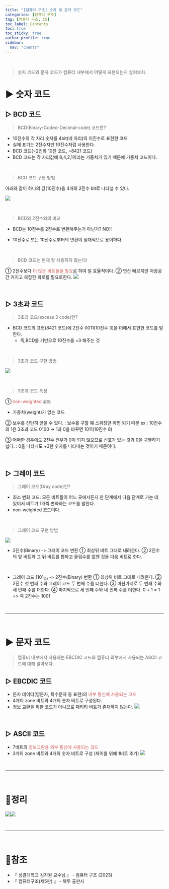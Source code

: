```yaml
---
title: "[컴퓨터 구조] 숫자 및 문자 코드"
categories: [컴퓨터 구조]
tag: [컴퓨터 구조, CS]
toc_label: Contents
toc: true
toc_sticky: true
author_profile: true
sidebar:
  nav: "counts"
---
```


<br>

> 숫자 코드와 문자 코드가 컴퓨터 내부에서 어떻게 표현되는지 살펴보자.

# ▶ 숫자 코드

## ▷ BCD 코드

> BCD(Binary-Coded-Decimal-code) 코드란?

- 10진수의 각 자리 숫자를 4bit(네 자리)의 이진수로 표현한 코드
- 실제 표기는 2진수지만 10진수처럼 사용한다.
- BCD 코드(=2진화 10진 코드, =8421 코드)
- BCD 코드는 각 자리값에 8,4,2,1이라는 가중치가 있기 때문에 가중치 코드이다.

<br>

> BCD 코드 구현 방법

아래와 같이 하나의 값(10진수)을 4개의 2진수 bit로 나타낼 수 있다.

![](https://velog.velcdn.com/images/sieunpark/post/2a5bb68f-ddd4-4271-ad0d-d3f9a563e273/image.png)

<br>

> BCD와 2진수와의 비교

- BCD는 10진수를 2진수로 변환해주는거 아닌가? NO!!

- 10진수로 또는 10진수로부터의 변환이 상대적으로 용이하다.

<br>

> BCD 코드는 현재 잘 사용하지 않는다!

① 2진수보다 <span style="color:indianred">더 많은 비트들을 필요</span>로 하여 덜 효율적이다.
② 연산 빠르지만 저장공간 커지고 복잡한 회로를 필요로한다.
![](https://velog.velcdn.com/images/sieunpark/post/a63b63c5-2f3d-43e3-9bf4-14c90f562363/image.png)

<br>

## ▷ 3초과 코드

> 3초과 코드(excess 3 code)란?

- BCD 코드의 표현(8421 코드)에 2진수 0011(10진수 3)을 더해서 표현한 코드를 말한다.
  - 즉,BCD를 기반으로 10진수를 +3 해주는 것

<br>

> 3초과 코드 구현 방법

![](https://velog.velcdn.com/images/sieunpark/post/516a504d-940c-4d37-bd14-e996250746fc/image.png)

<br>

> 3초과 코드 특징

① <span style="color:indianred">non-weighted</span> 코드

- 가중치(weight)가 없는 코드

② 보수를 간단히 얻을 수 있다.
: 보수를 구할 떄 스위칭만 하면 되기 때문
ex : 10진수의 1은 3초과 코드 0100 → 1과 0을 바꾸면 1011(10진수 8)

③ 어떠한 경우에도 2진수 전부가 0이 되지 않으므로 신호가 있는 것과 0을 구별하기 쉽다.
: 0을 나타내도 +3한 숫자를 나타내는 것이기 때문이다.

<br>

## ▷ 그레이 코드

> 그레이 코드(Gray code)란?

- 최소 변화 코드: 모든 비트들이 어느 곳에서든지 한 단계에서 다음 단계로 가는 데 있어서 비트가 1개씩 변화하는 코드를 말한다.
- non-weighted 코드이다.

<br>

> 그레이 코드 구현 방법

![](https://velog.velcdn.com/images/sieunpark/post/8e5d9b09-2f78-4588-9ee6-582b45089a78/image.jpg)

- 2진수(Binary) -> 그레이 코드 변환
  ① 최상위 비트 그대로 내려온다.
  ② 2진수의 앞 비트와 그 뒤 비트를 합하고 올림수를 없앤 것을 다음 비트로 한다.

<br>

- 그레이 코드 1101₍₂₎ -> 2진수(Binary) 변환
  ① 최상위 비트 그대로 내려온다.
  ② 2진수 첫 번째 수와 그레이 코드 두 번째 수를 더한다.
  ③ 마찬가지로 두 번째 수와 세 번째 수를 더한다.
  ④ 마지막으로 세 번째 수와 네 번째 수를 더한다. 0 + 1 = 1
  => 즉 2진수는 1001

<br>

---

<br>

# ▶ 문자 코드

> 컴퓨터 내부에서 사용하는 EBCDIC 코드와 컴퓨터 외부에서 사용되는 ASCII 코드에 대해 알아보자.

## ▷ EBCDIC 코드

- 문자 데이터(영문자, 특수문자 등 표현)의 <span style="color:indianred">내부 통신에 사용되는 코드</span>
- 4개의 zone 비트와 4개의 숫자 비트로 구성된다.
- 정보 교환을 위한 코드가 아니므로 패리티 비트가 존재하지 않는다.
  ![](https://velog.velcdn.com/images/sieunpark/post/7dc25cae-0d1a-4903-aff3-31bf2ed0a7ef/image.png)

<br>

## ▷ ASCII 코드

- 7비트의<span style="color:indianred"> 정보교환용 외부 통신에 사용되는 코드</span>
- 3개의 zone 비트와 4개의 숫자 비트로 구성 (제어를 위해 1비트 추가)
  ![](https://velog.velcdn.com/images/sieunpark/post/575a651b-26bc-47fa-8dc1-7b1cb8f130e1/image.jpg)

<br>

---

<br>

# 🔖정리

![](https://velog.velcdn.com/images/sieunpark/post/af00deb1-8cd7-4f62-89c5-db67b2b4afa4/image.jpg)![](https://velog.velcdn.com/images/sieunpark/post/5d322957-507e-4ae3-8458-d105604c150a/image.jpg)

<br>

---

<br>

# 📎참조

- 『 성결대학교 김자원 교수님 』 - 컴퓨터 구조 (2023)
- 『 컴퓨터구조(제5판) 』 - 복두 출판사
